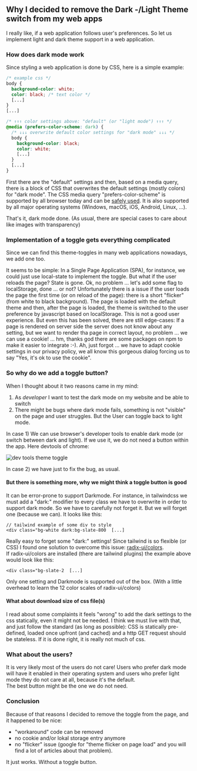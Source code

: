 ## Why I decided to remove the Dark -/Light Theme switch from my web apps

I really like, if a web application follows user's preferences.
So let us implement light and dark theme support in a web application.

### How does dark mode work

Since styling a web application is done by CSS, here is a simple example:

```css
/* example css */
body {
  background-color: white;
  color: black; /* text color */
  [...]
}
[...]

/* ↑↑↑ color settings above: "default" (or "light mode") ↑↑↑ */
@media (prefers-color-scheme: dark) {
  /* ↓↓↓ overwrite default color settings for "dark mode" ↓↓↓ */
  body {
    background-color: black;
    color: white;
    [...]
  }
  [...]
}
```

First there are the "default" settings and then, based on a media query, there is a block of CSS that overwrites the default settings (mostly colors) for "dark mode".
The CSS media query "prefers-color-scheme" is supported by all browser today and can be [safely used](https://caniuse.com/?search=prefers-color-scheme). It is also supported by all major operating systems (Windows, macOS, iOS, Android, Linux, ...).

That's it, dark mode done. (As usual, there are special cases to care about like images with transparency)

### Implementation of a toggle gets everything complicated

Since we can find this theme-toggles in many web applications nowadays, we add one too.

It seems to be simple: In a Single Page Application (SPA), for instance, we could just use local-state to implement the toggle.
But what if the user reloads the page? State is gone. Ok, no problem ... let's add some flag to localStorage, done ... or not?
Unfortunately there is a issue if the user loads the page the first time (or on reload of the page): there is a short "flicker" (from white to black background). The page is loaded with the default theme and then, after the page is loaded, the theme is switched to the user preference by javascript based on localStorage. This is not a good user experience. But even this has been solved, there are still edge-cases: If a page is rendered on server side the server does not know about any setting, but we want to render tha page in correct layout, no problem ... we can use a cookie! ... hm, thanks god there are some packages on npm to make it easier to integrate :-). Ah, just forgot ... we have to adapt cookie settings in our privacy policy, we all know this gorgeous dialog forcing us to say "Yes, it's ok to use the cookie".

### So why do we add a toggle button?

When I thought about it two reasons came in my mind:

1. As _developer_ I want to test the dark mode on my website and be able to switch
2. There might be bugs where dark mode fails, something is not "visible" on the page and user struggles. But the User can toggle back to light mode.

In case 1) We can use browser's developer tools to enable dark mode (or switch between dark and light). If we use it, we do not need a button within the app. Here devtools of chrome:

![dev tools theme toggle](/img/blog/devtools-darkmode.webp)

In case 2) we have just to fix the bug, as usual.

#### But there is something more, why we might think a toggle button is good

It can be error-prone to support Darkmode. For instance, in tailwindcss we must add a "dark:" modifier to every class we have to overwrite in order to support dark mode. So we have to carefully not forget it. But we will forget one (because we can). It looks like this:

```
// tailwind example of some div to style
<div class="bg-white dark:bg-slate-800  [...]

```

Really easy to forget some "dark:" settings! Since tailwind is so flexible (or CSS) I found one solution to overcome this issue:
[radix-ui/colors](https://www.radix-ui.com/colors).  
If radix-ui/colors are installed (there are tailwind plugins) the example above would look like this:

```
<div class="bg-slate-2  [...]
```

Only one setting and Darkmode is supported out of the box. (With a little overhead to learn the 12 color scales of radix-ui/colors)

#### What about download size of css file(s)

I read about some complaints it feels "wrong" to add the dark settings to the css statically, even it might not be needed.
I think we must live with that, and just follow the standard (as long as possible): CSS is statically pre-defined, loaded once upfront (and cached) and a http GET request should be stateless. If it is done right, it is really not much of css.

### What about the users?

It is very likely most of the users do not care!
Users who prefer dark mode will have it enabled in their operating system and users who prefer light mode they do not care at all, because it's the default.  
The best button might be the one we do not need.

### Conclusion

Because of that reasons I decided to remove the toggle from the page, and it happened to be nice:

- "workaround" code can be removed
- no cookie and/or lokal storage entry anymore
- no "flicker" issue (google for "theme flicker on page load" and you will find a lot of articles about that problem).

It just works. Without a toggle button.
